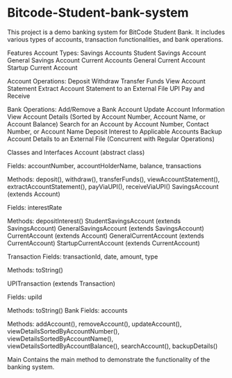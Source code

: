 # Bitcode-Student-bank-system
This project is a demo banking system for BitCode Student Bank. It includes various types of accounts, transaction functionalities, and bank operations.

Features
Account Types:
Savings Accounts
Student Savings Account
General Savings Account
Current Accounts
General Current Account
Startup Current Account

Account Operations:
Deposit
Withdraw
Transfer Funds
View Account Statement
Extract Account Statement to an External File
UPI Pay and Receive

Bank Operations:
Add/Remove a Bank Account
Update Account Information
View Account Details (Sorted by Account Number, Account Name, or Account Balance)
Search for an Account by Account Number, Contact Number, or Account Name
Deposit Interest to Applicable Accounts
Backup Account Details to an External File (Concurrent with Regular Operations)

Classes and Interfaces
Account (abstract class)

Fields: accountNumber, accountHolderName, balance, transactions

Methods: deposit(), withdraw(), transferFunds(), viewAccountStatement(), extractAccountStatement(), payViaUPI(), receiveViaUPI()
SavingsAccount (extends Account)

Fields: interestRate

Methods: depositInterest()
StudentSavingsAccount (extends SavingsAccount)
GeneralSavingsAccount (extends SavingsAccount)
CurrentAccount (extends Account)
GeneralCurrentAccount (extends CurrentAccount)
StartupCurrentAccount (extends CurrentAccount)

Transaction
Fields: transactionId, date, amount, type

Methods: toString()

UPITransaction (extends Transaction)

Fields: upiId

Methods: toString()
Bank
Fields: accounts

Methods: addAccount(), removeAccount(), updateAccount(), viewDetailsSortedByAccountNumber(), viewDetailsSortedByAccountName(), viewDetailsSortedByAccountBalance(), searchAccount(), backupDetails()

Main
Contains the main method to demonstrate the functionality of the banking system.

